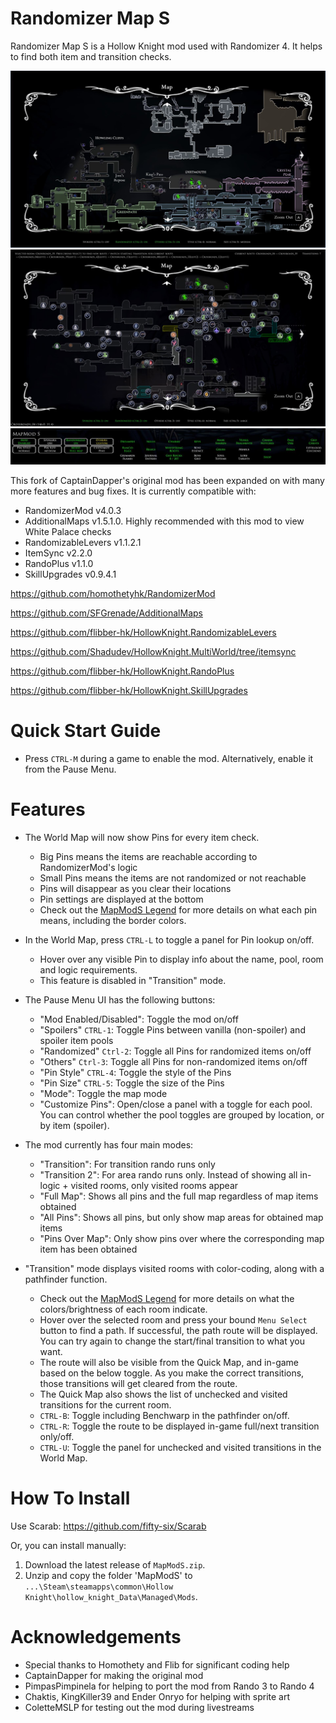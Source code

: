 # Randomizer Map S
Randomizer Map S is a Hollow Knight mod used with Randomizer 4. It helps to find both item and transition checks.

![Example Screenshot](./worldmap.jpg)
![Example Screenshot](./transition.jpg)
![Example Screenshot](./pause.jpg)

This fork of CaptainDapper's original mod has been expanded on with many more features and bug fixes. It is currently compatible with:
- RandomizerMod v4.0.3
- AdditionalMaps v1.5.1.0. Highly recommended with this mod to view White Palace checks
- RandomizableLevers v1.1.2.1
- ItemSync v2.2.0
- RandoPlus v1.1.0
- SkillUpgrades v0.9.4.1

https://github.com/homothetyhk/RandomizerMod

https://github.com/SFGrenade/AdditionalMaps

https://github.com/flibber-hk/HollowKnight.RandomizableLevers

https://github.com/Shadudev/HollowKnight.MultiWorld/tree/itemsync

https://github.com/flibber-hk/HollowKnight.RandoPlus

https://github.com/flibber-hk/HollowKnight.SkillUpgrades

# Quick Start Guide
- Press `CTRL-M` during a game to enable the mod. Alternatively, enable it from the Pause Menu.

# Features
- The World Map will now show Pins for every item check.
    - Big Pins means the items are reachable according to RandomizerMod's logic
    - Small Pins means the items are not randomized or not reachable
    - Pins will disappear as you clear their locations
    - Pin settings are displayed at the bottom
    - Check out the [MapModS Legend](./MAPLEGEND.md) for more details on what each pin means, including the border colors.

- In the World Map, press ``CTRL-L`` to toggle a panel for Pin lookup on/off.
    - Hover over any visible Pin to display info about the name, pool, room and logic requirements.
    - This feature is disabled in "Transition" mode.

- The Pause Menu UI has the following buttons:
    - "Mod Enabled/Disabled": Toggle the mod on/off
    - "Spoilers" `CTRL-1`: Toggle Pins between vanilla (non-spoiler) and spoiler item pools
    - "Randomized" `Ctrl-2`: Toggle all Pins for randomized items on/off
    - "Others" `Ctrl-3`: Toggle all Pins for non-randomized items on/off
    - "Pin Style" `CTRL-4`: Toggle the style of the Pins
    - "Pin Size" `CTRL-5`: Toggle the size of the Pins
    - "Mode": Toggle the map mode
    - "Customize Pins": Open/close a panel with a toggle for each pool. You can control whether the pool toggles are grouped by location, or by item (spoiler).

- The mod currently has four main modes:
   - "Transition": For transition rando runs only
   - "Transition 2": For area rando runs only. Instead of showing all in-logic + visited rooms, only visited rooms appear
   - "Full Map": Shows all pins and the full map regardless of map items obtained
   - "All Pins": Shows all pins, but only show map areas for obtained map items
   - "Pins Over Map": Only show pins over where the corresponding map item has been obtained

- "Transition" mode displays visited rooms with color-coding, along with a pathfinder function.
    - Check out the [MapModS Legend](./MAPLEGEND.md) for more details on what the colors/brightness of each room indicate.
    - Hover over the selected room and press your bound `Menu Select` button to find a path. If successful, the path route will be displayed. You can try again to change the start/final transition to what you want.
    - The route will also be visible from the Quick Map, and in-game based on the below toggle. As you make the correct transitions, those transitions will get cleared from the route.
    - The Quick Map also shows the list of unchecked and visited transitions for the current room.
    - `CTRL-B`: Toggle including Benchwarp in the pathfinder on/off.
    - `CTRL-R`: Toggle the route to be displayed in-game full/next transition only/off.
    - `CTRL-U`: Toggle the panel for unchecked and visited transitions in the World Map. 

# How To Install
Use Scarab: https://github.com/fifty-six/Scarab

Or, you can install manually:
1. Download the latest release of `MapModS.zip`.
2. Unzip and copy the folder 'MapModS' to `...\Steam\steamapps\common\Hollow Knight\hollow_knight_Data\Managed\Mods`.

# Acknowledgements
- Special thanks to Homothety and Flib for significant coding help
- CaptainDapper for making the original mod
- PimpasPimpinela for helping to port the mod from Rando 3 to Rando 4
- Chaktis, KingKiller39 and Ender Onryo for helping with sprite art
- ColetteMSLP for testing out the mod during livestreams
